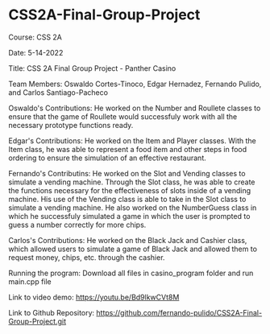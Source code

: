 # CSS2A-Final-Group-Project
Course: CSS 2A

Date: 5-14-2022

Title: CSS 2A Final Group Project - Panther Casino

Team Members: Oswaldo Cortes-Tinoco, Edgar Hernadez, Fernando Pulido, and Carlos Santiago-Pacheco

Oswaldo's Contributions: He worked on the Number and Roullete classes to ensure that the game of Roullete would successfuly work with all the necessary prototype functions ready.

Edgar's Contributions: He worked on the Item and Player classes. With the Item class, he was able to represent a food item and other steps in food ordering to ensure the simulation of an effective restaurant.

Fernando's Contributins: He worked on the Slot and Vending classes to simulate a vending machine. Through the Slot class, he was able to create the functions necessary for the effectiveness of slots inside of a vending machine. His use of the Vending class is able to take in the Slot class to simulate a vending machine. He also worked on the NumberGuess class in which he successfuly simulated a game in which the user is prompted to guess a number correctly for more chips. 

Carlos's Contributions: He worked on the Black Jack and Cashier class, which allowed users to simulate a game of Black Jack and allowed them to request money, chips, etc. through the cashier. 

Running the program: Download all files in casino_program folder and run main.cpp file

Link to video demo: https://youtu.be/Bd9lkwCVt8M

Link to Github Repository: https://github.com/fernando-pulido/CSS2A-Final-Group-Project.git 
